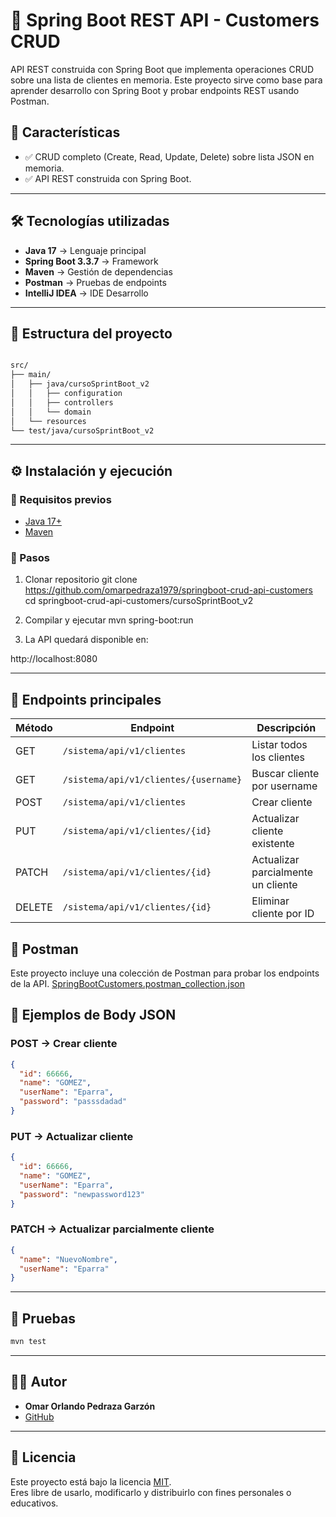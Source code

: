 
# 🚀 Spring Boot REST API - Customers CRUD

API REST construida con Spring Boot que implementa operaciones CRUD sobre una lista de clientes en memoria.
Este proyecto sirve como base para aprender desarrollo con Spring Boot y probar endpoints REST usando Postman.


## 📌 Características
- ✅ CRUD completo (Create, Read, Update, Delete) sobre lista JSON en memoria.  
- ✅ API REST construida con Spring Boot.


---

## 🛠️ Tecnologías utilizadas
- **Java 17** → Lenguaje principal  
- **Spring Boot 3.3.7** → Framework  
- **Maven** → Gestión de dependencias  
- **Postman** → Pruebas de endpoints
- **IntelliJ IDEA** → IDE Desarrollo

---

## 📂 Estructura del proyecto
```bash

src/
├── main/
│   ├── java/cursoSprintBoot_v2
│   │   ├── configuration
│   │   ├── controllers
│   │   └── domain
│   └── resources
└── test/java/cursoSprintBoot_v2

```
---

## ⚙️ Instalación y ejecución
### 🔹 Requisitos previos

- [Java 17+](https://adoptium.net/)
- [Maven](https://maven.apache.org/)



### 🔹 Pasos

1. Clonar repositorio
git clone https://github.com/omarpedraza1979/springboot-crud-api-customers
cd springboot-crud-api-customers/cursoSprintBoot_v2

2. Compilar y ejecutar
mvn spring-boot:run

3. La API quedará disponible en:  

http://localhost:8080

---

## 📌 Endpoints principales

| Método | Endpoint                              | Descripción                        |
|--------|---------------------------------------|------------------------------------|
| GET    | `/sistema/api/v1/clientes`            | Listar todos los clientes           |
| GET    | `/sistema/api/v1/clientes/{username}` | Buscar cliente por username         |
| POST   | `/sistema/api/v1/clientes`            | Crear cliente                       |
| PUT    | `/sistema/api/v1/clientes/{id}`       | Actualizar cliente existente        |
| PATCH  | `/sistema/api/v1/clientes/{id}`       | Actualizar parcialmente un cliente  |
| DELETE | `/sistema/api/v1/clientes/{id}`       | Eliminar cliente por ID             |


## 🧪 Postman
Este proyecto incluye una colección de Postman para probar los endpoints de la API. 
[SpringBootCustomers.postman_collection.json](./SpringBootCustomers.postman_collection.json)


## 📌 Ejemplos de Body JSON

### POST → Crear cliente
```json
{
  "id": 66666,
  "name": "GOMEZ",
  "userName": "Eparra",
  "password": "passsdadad"
}
```

### PUT → Actualizar cliente
```json
{
  "id": 66666,
  "name": "GOMEZ",
  "userName": "Eparra",
  "password": "newpassword123"
}
```

### PATCH → Actualizar parcialmente cliente
```json
{
  "name": "NuevoNombre",
  "userName": "Eparra"
}

```

---
## 🧪 Pruebas
```bash
mvn test
```
---

## 👨‍💻 Autor
- **Omar Orlando Pedraza Garzón**
- [GitHub](https://github.com/omarpedraza1979)
---


## 📜 Licencia
Este proyecto está bajo la licencia [MIT](LICENSE).  
Eres libre de usarlo, modificarlo y distribuirlo con fines personales o educativos.
